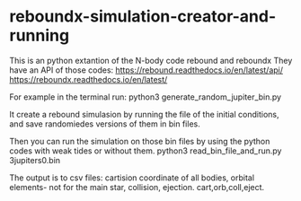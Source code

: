 # reboundx-simulation-creator-and-running

This is an python extantion of the N-body code rebound and reboundx
They have an API of those codes: https://rebound.readthedocs.io/en/latest/api/
https://reboundx.readthedocs.io/en/latest/

For example in the terminal run:
python3 generate_random_jupiter_bin.py

It create a rebound simulasion by running the file of the initial conditions, and save randomiedes versions of them in bin files.

Then you can run the simulation on those bin files by using the python codes with weak tides or without them.
python3 read_bin_file_and_run.py 3jupiters0.bin

The output is to csv files: cartision coordinate of all bodies, orbital elements- not for the main star, collision, ejection. cart,orb,coll,eject.

